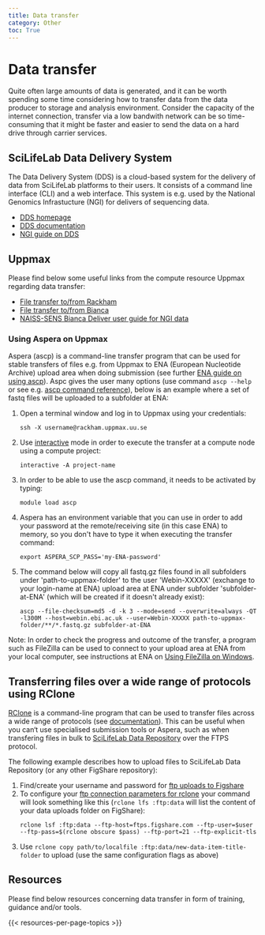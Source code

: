 ```yaml
---
title: Data transfer
category: Other
toc: True
---
```


# Data transfer
Quite often large amounts of data is generated, and it can be worth spending some time considering how to transfer data from the data producer to storage and analysis environment. Consider the capacity of the internet connection, transfer via a low bandwith network can be so time-consuming that it might be faster and easier to send the data on a hard drive through carrier services.

## SciLifeLab Data Delivery System
The Data Delivery System (DDS) is a cloud-based system for the delivery of data from SciLifeLab platforms to their users. It consists of a command line interface (CLI) and a web interface. This system is e.g. used by the National Genomics Infrastucture (NGI) for delivers of sequencing data.

<div>
  <ul>
    <li><a href="https://delivery.scilifelab.se/">DDS homepage</a></li>
    <li><a href="https://scilifelabdatacentre.github.io/dds_cli/">DDS documentation</a></li>
    <li><a href="https://ngisweden.scilifelab.se/resources/data-delivery-dds/">NGI guide on DDS</a></li>
  </ul>
</div>

## Uppmax

Please find below some useful links from the compute resource Uppmax regarding data transfer:

<div>
  <ul>
    <li><a href="https://docs.uppmax.uu.se/cluster_guides/transfer_rackham/">File transfer to/from Rackham</a></li>
     <li><a href="https://docs.uppmax.uu.se/cluster_guides/transfer_bianca/">File transfer to/from Bianca</a></li>
    <li><a href="https://scilifelabdatacentre.github.io/dds_cli/installation/#bianca">NAISS-SENS Bianca Deliver user guide for NGI data</a></li>
  </ul>
</div>

### Using Aspera on Uppmax

Aspera  (ascp) is a command-line transfer program that can be used for stable transfers of files e.g. from Uppmax to ENA (European Nucleotide Archive) upload area when doing submission (see further [ENA guide on using ascp](https://ena-docs.readthedocs.io/en/latest/submit/fileprep/upload.html?highlight=ascp#using-aspera-ascp-command-line-program)). Aspc gives the user many options (use command `ascp --help` or see e.g. [ascp command reference](https://download.asperasoft.com/download/docs/ascp/3.5.2/html/dita/ascp_usage.html)), below is an example where a set of fastq files will be uploaded to a subfolder at ENA:

1. Open a terminal window and log in to Uppmax using your credentials:  
    ```
    ssh -X username@rackham.uppmax.uu.se
    ```
1. Use [interactive](https://docs.uppmax.uu.se/cluster_guides/interactive_more/) mode in order to execute the transfer at a compute node using a compute project:  
    ```
    interactive -A project-name
    ```
1. In order to be able to use the ascp command, it needs to be activated by typing:  
    ```
    module load ascp
    ```
1. Aspera has an environment variable that you can use in order to add your password at the remote/receiving site (in this case ENA) to memory, so you don't have to type it when executing the transfer command:  
    ```
    export ASPERA_SCP_PASS='my-ENA-password'
    ```
1. The command below will copy all fastq.gz files found in all subfolders under 'path-to-uppmax-folder' to the user 'Webin-XXXXX' (exchange to your login-name at ENA) upload area at ENA under subfolder 'subfolder-at-ENA' (which will be created if it doesn't already exist):  
    ```
    ascp --file-checksum=md5 -d -k 3 --mode=send --overwrite=always -QT -l300M --host=webin.ebi.ac.uk --user=Webin-XXXXX path-to-uppmax-folder/**/*.fastq.gz subfolder-at-ENA
    ```

Note: In order to check the progress and outcome of the transfer, a program such as FileZilla can be used to connect to your upload area at ENA from your local computer, see instructions at ENA on [Using FileZilla on Windows](https://ena-docs.readthedocs.io/en/latest/submit/fileprep/upload.html?highlight=filezilla#using-filezilla-on-windows).

## Transferring files over a wide range of protocols using RClone
[RClone](https://rclone.org/) is a command-line program that can be used to transfer files across a wide range of protocols (see [documentation](https://rclone.org/docs/)). This can be useful when you can‘t use specialised submission tools or Aspera, such as when transfering files in bulk to [SciLifeLab Data Repository](https://www.scilifelab.se/data/repository/) over the FTPS protocol.

The following example describes how to upload files to SciLifeLab Data Repository (or any other FigShare repository):

1. Find/create your username and password for [ftp uploads to Figshare](https://help.figshare.com/article/upload-large-datasets-and-bulk-upload-using-the-ftp-uploader-desktop-uploader-or-api)
1. To configure your [ftp connection parameters for rclone](https://rclone.org/ftp/) your command will look something like this (`rclone lfs :ftp:data` will list the content of your data uploads folder on FigShare):
   ```
   rclone lsf :ftp:data --ftp-host=ftps.figshare.com --ftp-user=$user --ftp-pass=$(rclone obscure $pass) --ftp-port=21 --ftp-explicit-tls
   ```
1. Use `rclone copy path/to/localfile :ftp:data/new-data-item-title-folder` to upload (use the same configuration flags as above)

## Resources
Please find below resources concerning data transfer in form of training, guidance and/or tools.

{{< resources-per-page-topics >}}
